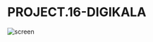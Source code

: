 # PROJECT.16-DIGIKALA

![screen](https://github.com/BABAK-CHALAKI/PROJECT.17-DJ.KALA/blob/7465c43cd92a0541b8f47c66784be97dfd365240/screen.png)

